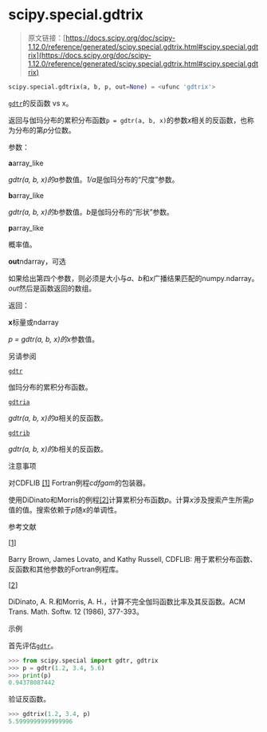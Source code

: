 # scipy.special.gdtrix

> 原文链接：[https://docs.scipy.org/doc/scipy-1.12.0/reference/generated/scipy.special.gdtrix.html#scipy.special.gdtrix](https://docs.scipy.org/doc/scipy-1.12.0/reference/generated/scipy.special.gdtrix.html#scipy.special.gdtrix)

```py
scipy.special.gdtrix(a, b, p, out=None) = <ufunc 'gdtrix'>
```

[`gdtr`](scipy.special.gdtr.html#scipy.special.gdtr "scipy.special.gdtr")的反函数 vs x。

返回与伽玛分布的累积分布函数`p = gdtr(a, b, x)`的参数*x*相关的反函数，也称为分布的第*p*分位数。

参数：

**a**array_like

*gdtr(a, b, x)*的*a*参数值。*1/a*是伽玛分布的“尺度”参数。

**b**array_like

*gdtr(a, b, x)*的*b*参数值。*b*是伽玛分布的“形状”参数。

**p**array_like

概率值。

**out**ndarray，可选

如果给出第四个参数，则必须是大小与*a*、*b*和*x*广播结果匹配的numpy.ndarray。*out*然后是函数返回的数组。

返回：

**x**标量或ndarray

*p = gdtr(a, b, x)*的*x*参数值。

另请参阅

[`gdtr`](scipy.special.gdtr.html#scipy.special.gdtr "scipy.special.gdtr")

伽玛分布的累积分布函数。

[`gdtria`](scipy.special.gdtria.html#scipy.special.gdtria "scipy.special.gdtria")

*gdtr(a, b, x)*的*a*相关的反函数。

[`gdtrib`](scipy.special.gdtrib.html#scipy.special.gdtrib "scipy.special.gdtrib")

*gdtr(a, b, x)*的*b*相关的反函数。

注意事项

对CDFLIB [[1]](#rf49d4262e7fa-1) Fortran例程*cdfgam*的包装器。

使用DiDinato和Morris的例程[[2]](#rf49d4262e7fa-2)计算累积分布函数*p*。计算*x*涉及搜索产生所需*p*值的值。搜索依赖于*p*随*x*的单调性。

参考文献

[[1](#id1)]

Barry Brown, James Lovato, and Kathy Russell, CDFLIB: 用于累积分布函数、反函数和其他参数的Fortran例程库。

[[2](#id2)]

DiDinato, A. R.和Morris, A. H.，计算不完全伽玛函数比率及其反函数。ACM Trans. Math. Softw. 12 (1986), 377-393。

示例

首先评估[`gdtr`](scipy.special.gdtr.html#scipy.special.gdtr "scipy.special.gdtr")。

```py
>>> from scipy.special import gdtr, gdtrix
>>> p = gdtr(1.2, 3.4, 5.6)
>>> print(p)
0.94378087442 
```

验证反函数。

```py
>>> gdtrix(1.2, 3.4, p)
5.5999999999999996 
```
